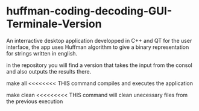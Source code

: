 # huffman-coding-decoding-GUI-Terminale-Version

An interractive desktop application developped in C++ and QT for the user interface, the app uses Huffman algorithm to give a binary representation for strings written in english.

in the repository you will find a version that takes the input from the consol and also outputs the results there.

make all  <<<<<<<< THIS command compiles and executes the application 

make clean  <<<<<<<<< THIS command will clean unecessary files from the previous execution
